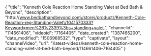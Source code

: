 {
    "title": "Kenneth Cole Reaction Home Standing Valet at Bed Bath & Beyond",
    "description": "http:\/\/www.bedbathandbeyond.com\/store\/product\/Kenneth-Cole-Reaction-reg-Standing-Valet\/1041570333?Keyword=men%26%2339%3bs+standing+valet.",
    "channelid": "114661406",
    "videoid": "7164405",
    "date_created": "1387465200",
    "date_modified": "1506968532",
    "type": "captivate",
    "layout": "channelVideo",
    "url": "\/latest-videos\/kenneth-cole-reaction-home-standing-valet-at-bed-bath-beyond\/114661406-7164405"
}